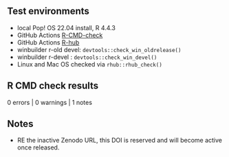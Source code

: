 ## Test environments
* local Pop! OS 22.04 install, R 4.4.3
* GitHub Actions [R-CMD-check](https://github.com/jessecambon/tidygeocoder/blob/main/.github/workflows/check-standard.yaml)
* GitHub Actions [R-hub](https://github.com/jessecambon/tidygeocoder/blob/main/.github/workflows/rhub.yaml)
* winbuilder r-old devel: `devtools::check_win_oldrelease()`
* winbuilder r-devel : `devtools::check_win_devel()`
* Linux and Mac OS checked via `rhub::rhub_check()`

## R CMD check results

0 errors | 0 warnings | 1 notes

## Notes 

- RE the inactive Zenodo URL, this DOI is reserved and will become active once released.
